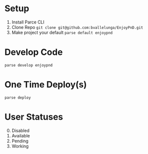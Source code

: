 # Setup

1. Install Parce CLI
2. Clone Repo ```git clone git@github.com:bvallelunga/EnjoyPnD.git```
3. Make project your default ```parse default enjoypnd```

# Develop Code

```
parse develop enjoypnd
```

# One Time Deploy(s)

```
parse deploy
```

# User Statuses

0. Disabled
1. Available
2. Pending
3. Working
